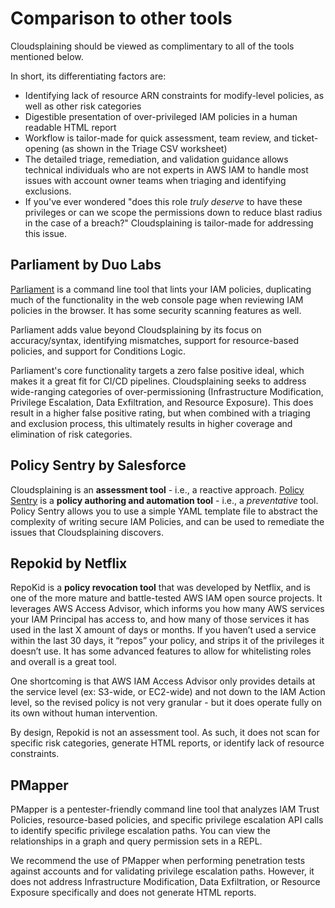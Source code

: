 # Comparison to other tools

Cloudsplaining should be viewed as complimentary to all of the tools mentioned below.

In short, its differentiating factors are:
* Identifying lack of resource ARN constraints for modify-level policies, as well as other risk categories
* Digestible presentation of over-privileged IAM policies in a human readable HTML report
* Workflow is tailor-made for quick assessment, team review, and ticket-opening (as shown in the Triage CSV worksheet)
* The detailed triage, remediation, and validation guidance allows technical individuals who are not experts in AWS IAM to handle most issues with account owner teams when triaging and identifying exclusions.
* If you've ever wondered "does this role *truly deserve* to have these privileges or can we scope the permissions down to reduce blast radius in the case of a breach?" Cloudsplaining is tailor-made for addressing this issue.

## Parliament by Duo Labs

[Parliament](https://github.com/duo-labs/parliament) is a command line tool that lints your IAM policies, duplicating much of the functionality in the web console page when reviewing IAM policies in the browser. It has some security scanning features as well.

Parliament adds value beyond Cloudsplaining by its focus on accuracy/syntax, identifying mismatches, support for resource-based policies, and support for Conditions Logic.

Parliament's core functionality targets a zero false positive ideal, which makes it a great fit for CI/CD pipelines. Cloudsplaining seeks to address wide-ranging categories of over-permissioning (Infrastructure Modification, Privilege Escalation, Data Exfiltration, and Resource Exposure). This does result in a higher false positive rating, but when combined with a triaging and exclusion process, this ultimately results in higher coverage and elimination of risk categories.

## Policy Sentry by Salesforce

Cloudsplaining is an **assessment tool** - i.e., a reactive approach. [Policy Sentry](https://github.com/salesforce/policy_sentry/) is a **policy authoring and automation tool** - i.e., a *preventative* tool. Policy Sentry allows you to use a simple YAML template file to abstract the complexity of writing secure IAM Policies, and can be used to remediate the issues that Cloudsplaining discovers.

## Repokid by Netflix


RepoKid is a **policy revocation tool** that was developed by Netflix, and is one of the more mature and battle-tested AWS IAM open source projects. It leverages AWS Access Advisor, which informs you how many AWS services your IAM Principal has access to, and how many of those services it has used in the last X amount of days or months. If you haven’t used a service within the last 30 days, it “repos” your policy, and strips it of the privileges it doesn’t use. It has some advanced features to allow for whitelisting roles and overall is a great tool.

One shortcoming is that AWS IAM Access Advisor only provides details at the service level (ex: S3-wide, or EC2-wide) and not down to the IAM Action level, so the revised policy is not very granular - but it does operate fully on its own without human intervention.

By design, Repokid is not an assessment tool. As such, it does not scan for specific risk categories, generate HTML reports, or identify lack of resource constraints.


## PMapper

PMapper is a pentester-friendly command line tool that analyzes IAM Trust Policies, resource-based policies, and specific privilege escalation API calls to identify specific privilege escalation paths. You can view the relationships in a graph and query permission sets in a REPL.

We recommend the use of PMapper when performing penetration tests against accounts and for validating privilege escalation paths. However, it does not address Infrastructure Modification, Data Exfiltration, or Resource Exposure specifically and does not generate HTML reports.

